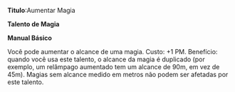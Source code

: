 **Titulo**:Aumentar Magia

**Talento de Magia**

**Manual Básico**

 Você pode aumentar o alcance de uma magia. Custo: +1 PM. Benefício: quando você usa este talento, o alcance da magia é duplicado (por exemplo, um relâmpago aumentado tem um alcance de 90m, em vez de 45m). Magias sem alcance medido em metros não podem ser afetadas por este talento.